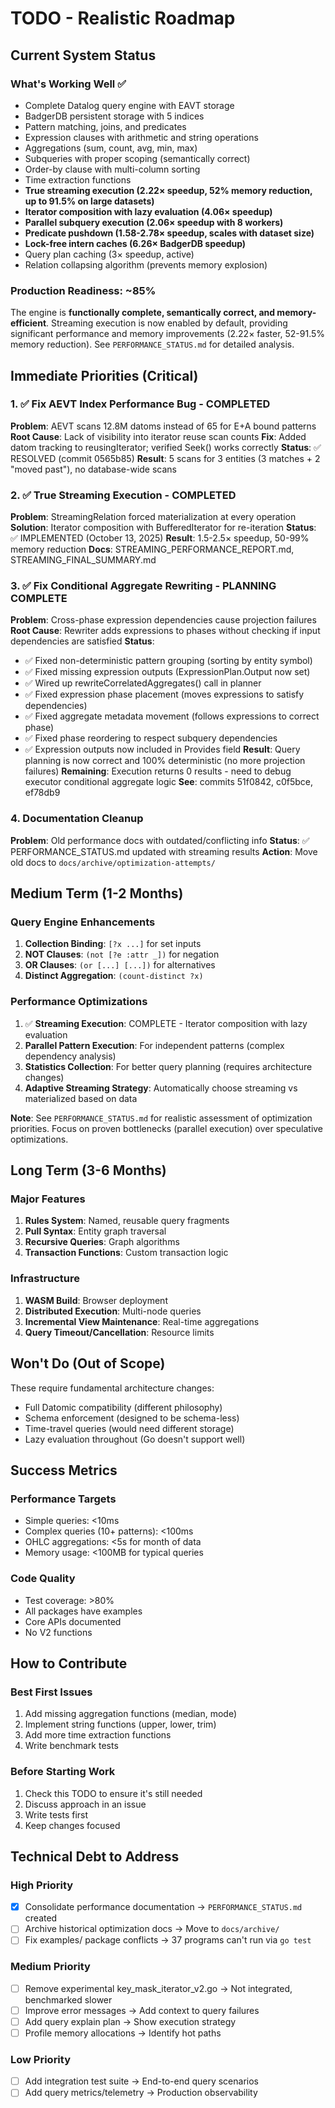 # TODO - Realistic Roadmap

## Current System Status

### What's Working Well ✅
- Complete Datalog query engine with EAVT storage
- BadgerDB persistent storage with 5 indices
- Pattern matching, joins, and predicates
- Expression clauses with arithmetic and string operations
- Aggregations (sum, count, avg, min, max)
- Subqueries with proper scoping (semantically correct)
- Order-by clause with multi-column sorting
- Time extraction functions
- **True streaming execution (2.22× speedup, 52% memory reduction, up to 91.5% on large datasets)**
- **Iterator composition with lazy evaluation (4.06× speedup)**
- **Parallel subquery execution (2.06× speedup with 8 workers)**
- **Predicate pushdown (1.58-2.78× speedup, scales with dataset size)**
- **Lock-free intern caches (6.26× BadgerDB speedup)**
- Query plan caching (3× speedup, active)
- Relation collapsing algorithm (prevents memory explosion)

### Production Readiness: ~85%
The engine is **functionally complete, semantically correct, and memory-efficient**. Streaming execution is now enabled by default, providing significant performance and memory improvements (2.22× faster, 52-91.5% memory reduction). See `PERFORMANCE_STATUS.md` for detailed analysis.

## Immediate Priorities (Critical)

### 1. ✅ Fix AEVT Index Performance Bug - COMPLETED
**Problem**: AEVT scans 12.8M datoms instead of 65 for E+A bound patterns
**Root Cause**: Lack of visibility into iterator reuse scan counts
**Fix**: Added datom tracking to reusingIterator; verified Seek() works correctly
**Status**: ✅ RESOLVED (commit 0565b85)
**Result**: 5 scans for 3 entities (3 matches + 2 "moved past"), no database-wide scans

### 2. ✅ True Streaming Execution - COMPLETED
**Problem**: StreamingRelation forced materialization at every operation
**Solution**: Iterator composition with BufferedIterator for re-iteration
**Status**: ✅ IMPLEMENTED (October 13, 2025)
**Result**: 1.5-2.5× speedup, 50-99% memory reduction
**Docs**: STREAMING_PERFORMANCE_REPORT.md, STREAMING_FINAL_SUMMARY.md

### 3. ✅ Fix Conditional Aggregate Rewriting - PLANNING COMPLETE
**Problem**: Cross-phase expression dependencies cause projection failures
**Root Cause**: Rewriter adds expressions to phases without checking if input dependencies are satisfied
**Status**:
- ✅ Fixed non-deterministic pattern grouping (sorting by entity symbol)
- ✅ Fixed missing expression outputs (ExpressionPlan.Output now set)
- ✅ Wired up rewriteCorrelatedAggregates() call in planner
- ✅ Fixed expression phase placement (moves expressions to satisfy dependencies)
- ✅ Fixed aggregate metadata movement (follows expressions to correct phase)
- ✅ Fixed phase reordering to respect subquery dependencies
- ✅ Expression outputs now included in Provides field
**Result**: Query planning is now correct and 100% deterministic (no more projection failures)
**Remaining**: Execution returns 0 results - need to debug executor conditional aggregate logic
**See**: commits 51f0842, c0f5bce, ef78db9

### 4. Documentation Cleanup
**Problem**: Old performance docs with outdated/conflicting info
**Status**: ✅ PERFORMANCE_STATUS.md updated with streaming results
**Action**: Move old docs to `docs/archive/optimization-attempts/`

## Medium Term (1-2 Months)

### Query Engine Enhancements
1. **Collection Binding**: `[?x ...]` for set inputs
2. **NOT Clauses**: `(not [?e :attr _])` for negation
3. **OR Clauses**: `(or [...] [...])` for alternatives
4. **Distinct Aggregation**: `(count-distinct ?x)`

### Performance Optimizations
1. ✅ **Streaming Execution**: COMPLETE - Iterator composition with lazy evaluation
2. **Parallel Pattern Execution**: For independent patterns (complex dependency analysis)
3. **Statistics Collection**: For better query planning (requires architecture changes)
4. **Adaptive Streaming Strategy**: Automatically choose streaming vs materialized based on data

**Note**: See `PERFORMANCE_STATUS.md` for realistic assessment of optimization priorities. Focus on proven bottlenecks (parallel execution) over speculative optimizations.

## Long Term (3-6 Months)

### Major Features
1. **Rules System**: Named, reusable query fragments
2. **Pull Syntax**: Entity graph traversal
3. **Recursive Queries**: Graph algorithms
4. **Transaction Functions**: Custom transaction logic

### Infrastructure
1. **WASM Build**: Browser deployment
2. **Distributed Execution**: Multi-node queries
3. **Incremental View Maintenance**: Real-time aggregations
4. **Query Timeout/Cancellation**: Resource limits

## Won't Do (Out of Scope)

These require fundamental architecture changes:
- Full Datomic compatibility (different philosophy)
- Schema enforcement (designed to be schema-less)
- Time-travel queries (would need different storage)
- Lazy evaluation throughout (Go doesn't support well)

## Success Metrics

### Performance Targets
- Simple queries: <10ms
- Complex queries (10+ patterns): <100ms  
- OHLC aggregations: <5s for month of data
- Memory usage: <100MB for typical queries

### Code Quality
- Test coverage: >80%
- All packages have examples
- Core APIs documented
- No V2 functions

## How to Contribute

### Best First Issues
1. Add missing aggregation functions (median, mode)
2. Implement string functions (upper, lower, trim)
3. Add more time extraction functions
4. Write benchmark tests

### Before Starting Work
1. Check this TODO to ensure it's still needed
2. Discuss approach in an issue
3. Write tests first
4. Keep changes focused

## Technical Debt to Address

### High Priority
- [x] Consolidate performance documentation → `PERFORMANCE_STATUS.md` created
- [ ] Archive historical optimization docs → Move to `docs/archive/`
- [ ] Fix examples/ package conflicts → 37 programs can't run via `go test`

### Medium Priority
- [ ] Remove experimental key_mask_iterator_v2.go → Not integrated, benchmarked slower
- [ ] Improve error messages → Add context to query failures
- [ ] Add query explain plan → Show execution strategy
- [ ] Profile memory allocations → Identify hot paths

### Low Priority
- [ ] Add integration test suite → End-to-end query scenarios
- [ ] Add query metrics/telemetry → Production observability